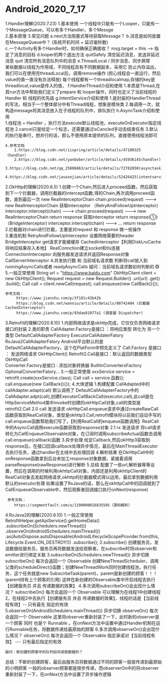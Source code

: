 # Android_2020_7_17

1.Handler理解(2020.7.23)
    1.基本使用
        一个线程中只能有一个Looper，只能有一个MessageQueue，可以有多个Handler，多个Messge    
    2.基本原理
    3.常见问题
        a.next方法阻塞式等待获取Message？
        b.消息是如何放置在MessageQueue中？ (系统开机时间 + 延迟毫秒数)   
        c.一个Activity有多个Handler时，如何确保正确接收？
            msg.target = this --> 指定了消息的目标
        d.looper的两个退出方法
            quitSafely 清空延迟消息，发送非延迟消息 
            quit 清空所有消息队列中的消息
        e.ThreadLocal / 同步消息、同步屏障    
            某些数据以线程为作用域，不同线程具有不同数据副本，采用它
            防止内存溢出，我们可以在使用完threadLocal后，调用remove操作 (担心线程会一直运行，然后value的值一直没有办法释放) 
            每个线程都有一个threadlocalmap,存储的key是threadlocal,value是传入的值，
        f.HandlerThread介绍和使用
            1.本质是Thread,在其run方法中帮助我们定义了prepare 和 looper操作，同时也定义了当前线程的Handler 和 线程的优先级
        g.IntentService介绍和使用
            1.是封装的HandlerThread的写法，相当于一个整体部分中有Thread线程，想象是模块类
            2.每调用一次，就构造message将其消息放入在子线程的队列中，排队执行
        h.AsyncTask介绍和使用  
            1.线程池 + Handler ，执行方法execute默认线程池，executeOnExecutor指定线程池
            2.cancel只是给定一个标志，还需要通过isCancled手动去结束任务
            3.默认的执行是串行，想并行的话，那么不使用原本提供的队列，直接使用线程池即可
    
    4.参考文档
        1.https://blog.csdn.net/iispring/article/details/47180325（handler）
        2.https://blog.csdn.net/yanbober/article/details/45936145(handler)   
        3.https://blog.csdn.net/qq_25806863/article/details/72782050(asynctask) 
        4.https://blog.csdn.net/javazejian/article/details/52426425(intentservice)
                   
        
2.OkHttp的理解(2020.8.5)
    1.创建一个Chain,然后进入proceed函数，然后获取到下一个拦截器，调用拦截器的intercept函数,得的Chain,再次调用proceed函数，直到最后一次
    new RealInterceptorChain
    chain.proceed(request) ---> new RealInterceptorChain
                                获取interceptor
 （RetryAndFollowUpInterceptor) interceptor.intercept(chain) --->  chain.proceed(request) ---> new RealInterceptorChain
                                return response                                                获取interceptor
    return response(①)                                                                       （BridgeInterceptor) interceptor.intercept(chain)  ---> ... 
                                                                                               return response   
    2.拦截器对chain进行拦截，主要是对request 和 response 做一些操作  
    3.重连机制 RetryAndFollowUpInterceptor
      设置网络需要的header BridgeInterceptor
      get请求才能被缓存 CachedInterceptor【利用DiskLruCache将响应结果存入本地】
      RealConnction建立socket和tls连接 ConnectionInterceptor
      向服务器发送请求并返回Response对象  CallServerInterceptor
    4.并发执行数 和 当前域名请求数 判断将call放入到runningAsyncCalls或者 readyAsyncCalls 
      疑问：当前域名请求数如何判断的 ❎
    5.一般正常使用
      String url = "https://www.baidu.com"
      OkHttpClient client = new OkHttpClient();
      Request request = new Request.Builder()
                        .url(url)
                        .get()
                        .build();
      Call call  = client.newCall(request);
      call.enqueue(new CallBack(){});
   
    参考文档：
         https://www.jianshu.com/p/3f181c43b42b  
         https://blog.csdn.net/wanniu/article/details/80742404 (拦截器 CachedInterceptor)
         https://www.jianshu.com/p/93dae81077a1 (调度器 Dispatcher)
 
 3.Retrofit的理解(2020.8.10)
    1.内部网络请求是okhttp完成，它仅仅负责网络请求接口的封装
    2.类的职责
     CallAdapter.Factory是接口 ：将响应类型 转化为 另一个类型
        DefaultCallAdapterFactory ExecutorCallAdaterFatory RxJava2CallAdapterFatory
        Android平台默认的是DefaultCallAdapterFactory，这个在PlatForm中预先定义了
     Call.Factory 是接口 ： 发送网络请求
        OkHttpClient()
     Retrofit2.Call是接口：默认返回的数据类型
        OkHttpCall   
     Converter.Factory是接口 : 添加对象转换器
        BuiltInConvertersFactory OptionalConverterFatory... 
     3.一般正常使用
        xxxService service = retrofit.create(xxxService.class);
        Call call = service.函数();
        call.enqueue(new CallBack(){});
     4.大体逻辑
          1.构建配置
          CallAdapted中的callAdapter.adapt(call) 默认调用了 DefaultCallAdapterFactory中的CallAdapter.adpt(call),创建ExecutorCallBackCall(executor,call),此call是在HttpServiceMethod类中invoke时创建的okHttpCall对象,call的类型是retrofit2.Call
          2.0 call 发送请求
          okHttpCall.enqueue请求中通过createRawCall函数获取到RealCall对象，类型是okhttp3.Call,retrofit模块将以前我们自动手写的call.enqueue函数帮助我们写了，【利用RealCall的enqueue函数调用】RealCall中的AsyncCall调用execute函数获取到response对象
          2.1 rx 发送请求
          将call请求转化为CallEnqueueObservable对象，在订阅时调用subscribeActual函数去调用call.enqueue(callback)函数
          3.异步处理 
          给定Callback,然后okHttp3获取到response后，在接口回调callback处理异步情况，最后在MainThreadExecutor去执行任务，通过handler在主线中去处理回调
          4.解析结果
          在OkHttpCall中的onResponse函数拿到后台未加工response对象数据，紧接着调用parseResponse(rawResponse)进行解析
     5.总结
        配置了一些url,解析器等等设置，然后在调用的时候利用okhttpCall对象，内部还是利用okhttpClient的RealCall对象去发起网络请求,okhttp的拦截器模式得以运用，最后拿到数据利用默认的executor处理
        如果设置了RxJava的话，那么在okhttpCall中的回调就到了CallEnqueueObservable中，然后观察者回调接口执行onNext(response)
   
     参考文档：
        https://segmentfault.com/a/1190000016835505（源码解析）
 
 4.RxJava2的理解(2020.8.10)
   1.一般正常使用
        RetrofitHelper.getApiService().getHomeData()
            .subscribeOn(Schedulers.newThread())
            .observeOn(AndroidSchedulers.mainThread())
            .as(AutoDispose.autoDisposable(AndroidLifecycleScopeProvider.from(this, Lifecycle.Event.ON_DESTROY)))
            .subscribe();
   2.subscribe()
    创建服务员，发送数据给服务员，服务员再将数据发送给观察者。在subscribe时将observer和emitter进行绑定关联
   3.subscribeOn(Schedulers.newThread()) 异步切换
     subscribeOn() 每次会返回一个 Observable
     创建NewThreadScheduler，调用父类的scheduleDirect()函数；创建NewThreadWork同时创建线程池，执行任务，这个任务就是new SubscirbeTask(parent)，parent是新创建的顾客！！！(parent持有上个顾客的引用)
     这样在新创建的Observable类中开启线程去执行【创建服务员 并且 传递数据的效果】
   4.多次调用subscribeOn()会出现什么情况？
     subscribeOn() 每次会返回一个 Observable
     可以理解为在线程1中创建线程2，在线程2中去执行【创建服务员 并且 传递数据的效果】，线程的话是【当前线程有效】-- 只有最先    指定的有效
   5.observeOn(AndroidSchedulers.mainThread()) 异步切换
     observeOn() 每次会返回一个 Observable
     这里将observer重新封装了一下，此时新的observer是一个顾客 同时 也是个 Runnable 。在onNext方法中设置中通过Handler机制在运行Runnable任务，将数据传递给最原始的顾客
   6.多次调用observeOn()会出现什么情况？
     observeOn() 每次会返回一个 Observable
     指定承诺对【当前线程有效】 --- 只有最后指定的有效
     
    疑问：新创建的顾客中的队列如何读取数据的？ 
     
   总结：不断的创建顾客，最后由服务员将数据通过不同的顾客一层层传递到最原始的小明顾客
        一般的observer顾客都是按步传递，而observerOn中的将observer重新封装了一下，在onNext方法中设置了异步操作逻辑


















